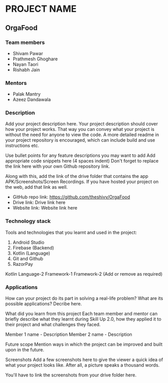 # **PROJECT NAME**
## OrgaFood

### **Team members**
* Shivam Pawar
* Prathmesh Ghoghare
* Nayan Taori
* Rishabh Jain
 
### **Mentors**
* Palak Mantry
* Azeez Dandawala

### **Description**
Add your project description here. Your project description should cover how your project works. That way you can convey what your project is without the need for anyone to view the code. A more detailed readme in your project repository is encouraged, which can include build and use instructions etc.

Use bullet points for any feature descriptions you may want to add
    Add appropriate code snippets here (4 spaces indent)
Don't forget to replace the link here with your own Github repository link.

Along with this, add the link of the drive folder that contains the app APK/Screenshots/Screen Recordings. If you have hosted your project on the web, add that link as well.

* GitHub repo link: https://github.com/theshivv/OrgaFood
* Drive link: Drive link here
* Website link: Website link here

### **Technology stack**
Tools and technologies that you learnt and used in the project:
1. Android Studio 
2. Firebase (Backend)
3. Kotlin (Language)
4. Git and Github
5. RazorPay

Kotlin
Language-2
Framework-1
Framework-2 (Add or remove as required)

### **Applications**
How can your project do its part in solving a real-life problem? What are its possible applications? Decribe here.

What did you learn from this project
Each team member and mentor can briefly describe what they learnt during Skill Up 2.0, how they applied it to their project and what challenges they faced.

Member 1 name - Description
Member 2 name - Description

Future scope
Mention ways in which the project can be improved and built upon in the future.

Screenshots
Add a few screenshots here to give the viewer a quick idea of what your project looks like. After all, a picture speaks a thousand words.

You'll have to link the screenshots from your drive folder here.
